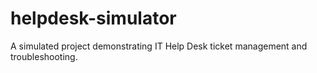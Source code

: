 # helpdesk-simulator
A simulated project demonstrating IT Help Desk ticket management and troubleshooting.
